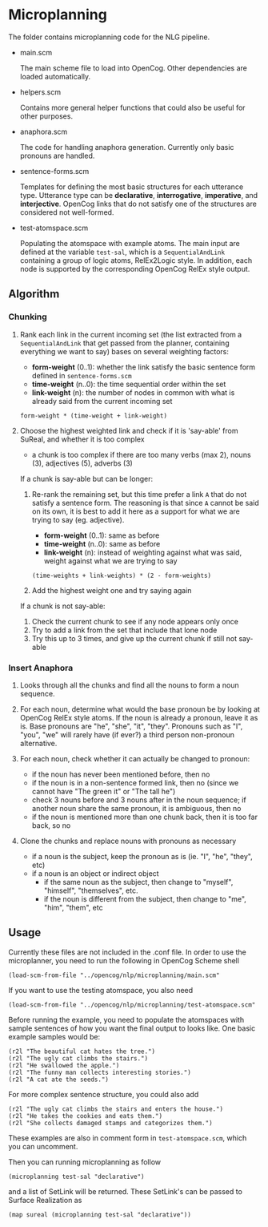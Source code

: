 # Microplanning

The folder contains microplanning code for the NLG pipeline.

- main.scm

    The main scheme file to load into OpenCog.  Other dependencies are loaded automatically.

- helpers.scm

    Contains more general helper functions that could also be useful for other purposes.

- anaphora.scm

    The code for handling anaphora generation.  Currently only basic pronouns are handled.
    
- sentence-forms.scm

    Templates for defining the most basic structures for each utterance type.  Utterance type can be **declarative**, **interrogative**, **imperative**, and **interjective**.  OpenCog links that do not satisfy one of the structures are considered not well-formed.
    
- test-atomspace.scm

    Populating the atomspace with example atoms.  The main input are defined at the variable `test-sal`, which is a `SequentialAndLink` containing a group of logic atoms, RelEx2Logic style. In addition, each node is supported by the corresponding OpenCog RelEx style output.
    

## Algorithm

### Chunking

1. Rank each link in the current incoming set (the list extracted from a `SequentialAndLink` that get passed from the planner, containing everything we want to say) bases on several weighting factors:
    - **form-weight** (0..1): whether the link satisfy the basic sentence form defined in `sentence-forms.scm`
    - **time-weight** (n..0): the time sequential order within the set
    - **link-weight** (n): the number of nodes in common with what is already said from the current incoming set
    
   `form-weight * (time-weight + link-weight)`
    
2. Choose the highest weighted link and check if it is 'say-able' from SuReal, and whether it is too complex
    - a chunk is too complex if there are too many verbs (max 2), nouns (3), adjectives (5), adverbs (3)
    
    If a chunk is say-able but can be longer:
    
    1. Re-rank the remaining set, but this time prefer a link `A` that do not satisfy a sentence form.  The reasoning is that since `A` cannot be said on its own, it is best to add it here as a support for what we are trying to say (eg. adjective).
        - **form-weight** (0..1): same as before
        - **time-weight** (n..0): same as before
        - **link-weight** (n): instead of weighting against what was said, weight against what we are trying to say
        
       `(time-weights + link-weights) * (2 - form-weights)`
        
    2. Add the highest weight one and try saying again
   
    If a chunk is not say-able:
    
    1. Check the current chunk to see if any node appears only once
    2. Try to add a link from the set that include that lone node
    3. Try this up to 3 times, and give up the current chunk if still not say-able
        
### Insert Anaphora

1. Looks through all the chunks and find all the nouns to form a noun sequence.

2. For each noun, determine what would the base pronoun be by looking at OpenCog RelEx style atoms.  If the noun is already a pronoun, leave it as is.  Base pronouns are "he", "she", "it", "they".  Pronouns such as "I", "you", "we" will rarely have (if ever?) a third person non-pronoun alternative.

3. For each noun, check whether it can actually be changed to pronoun:
    - if the noun has never been mentioned before, then no
    - if the noun is in a non-sentence formed link, then no (since we cannot have "The green it" or "The tall he")
    - check 3 nouns before and 3 nouns after in the noun sequence;  if another noun share the same pronoun, it is ambiguous, then no
    - if the noun is mentioned more than one chunk back, then it is too far back, so no

4. Clone the chunks and replace nouns with pronouns as necessary
    - if a noun is the subject, keep the pronoun as is (ie. "I", "he", "they", etc)
    - if a noun is an object or indirect object
        - if the same noun as the subject, then change to "myself", "himself", "themselves", etc.
        - if the noun is different from the subject, then change to "me", "him", "them", etc

## Usage

Currently these files are not included in the .conf file.  In order to use the microplanner, you need to run the following in OpenCog Scheme shell
```
(load-scm-from-file "../opencog/nlp/microplanning/main.scm"
```

If you want to use the testing atomspace, you also need
```
(load-scm-from-file "../opencog/nlp/microplanning/test-atomspace.scm"
```

Before running the example, you need to populate the atomspaces with sample sentences of how you want the final output to looks like.  One basic example samples would be:

```
(r2l "The beautiful cat hates the tree.")
(r2l "The ugly cat climbs the stairs.")
(r2l "He swallowed the apple.")
(r2l "The funny man collects interesting stories.")
(r2l "A cat ate the seeds.")
```

For more complex sentence structure, you could also add
```
(r2l "The ugly cat climbs the stairs and enters the house.")
(r2l "He takes the cookies and eats them.")
(r2l "She collects damaged stamps and categorizes them.")
```

These examples are also in comment form in `test-atomspace.scm`, which you can uncomment.


Then you can running microplanning as follow
```
(microplanning test-sal "declarative")
```
and a list of SetLink will be returned.  These SetLink's can be passed to Surface Realization as
```
(map sureal (microplanning test-sal "declarative"))
```

